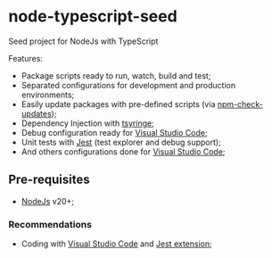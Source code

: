 # node-typescript-seed
Seed project for NodeJs with TypeScript

Features:
- Package scripts ready to run, watch, build and test;
- Separated configurations for development and production environments;
- Easily update packages with pre-defined scripts (via [npm-check-updates][ncu]);
- Dependency Injection with [tsyringe];
- Debug configuration ready for [Visual Studio Code][vscode];
- Unit tests with [Jest] (test explorer and debug support);
- And others configurations done for [Visual Studio Code][vscode];

## Pre-requisites

- [NodeJs][node] v20+;

### Recommendations

- Coding with [Visual Studio Code][vscode] and [Jest extension][vscode-jest];

[tsyringe]: https://github.com/microsoft/tsyringe
[jest]: https://jestjs.io/
[vscode]: https://code.visualstudio.com/
[vscode-jest]: https://marketplace.visualstudio.com/items?itemName=Orta.vscode-jest
[ncu]: https://github.com/raineorshine/npm-check-updates
[node]: https://nodejs.org/